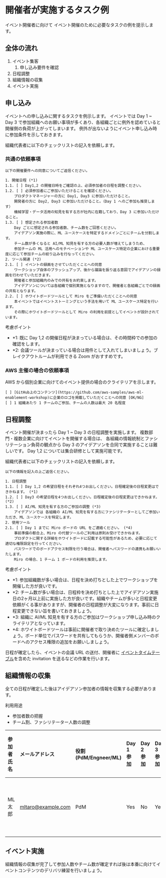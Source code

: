# 開催者が実施するタスク例

イベント開催者に向けて イベント開催のために必要なタスクの例を提示します。

## 全体の流れ

1. イベント集客
   1. 申し込み要件を確認
2. 日程調整
3. 組織情報の収集
4. イベント実施

## 申し込み

イベントへの申し込みに関するタスクを例示します。
イベントでは Day 1 ~ Day 3 で参加組織へのお願い事項が多くあり、各組織ごとに例外を認めていると開催側の負荷が上がってしまいます。
例外が出ないようにイベント申し込み時に参加条件を示しておきます。

組織代表者に以下のチェックリストの記入を依頼します。

### 共通の依頼事項

```
以下の開催要件への同意についてご返信ください。

1. 開催日程 (*1)
1.1. [ ] Day1,2 の開催日時をご確認の上、必須参加者の日程を調整ください。
1.2. [ ] 必須参加者にご参加いただけることを確認ください。
    プロダクトマネージャーの方に Day1, Day3 に参加いただけること。
    開発者の方に Day2, Day3 に参加いただけること。（Day 1 へのご参加も推奨します）
    機械学習・データ活用の知見を有する方が社内に在籍しており、Day 3 に参加いただけること。
1.3. [ ] 想定される参加者数
    Day ごとに想定される参加者数、チーム数をご回答ください。
    アイデアソン実施の際に、ML ユースケースを特定するドメインごとにチームを分割します。
    チーム数が多くなると AI/ML 知見を有する方の必要人数が増えてしまうため、
    参加チームの ML 活用へのモチベーションや ML ユースケース特定の企業における重要度に応じて参加チームの絞り込みを行なってください。
2. ツール関連 (*2)
2.1. [ ] イベントの録画をさせていただくことへの同意
    ワークショップ自体のブラッシュアップ、後から議論を振り返る意図でアイデアソンの録画を行わせていただきます。
    開催者と参加組織内のみでの共有をお約束します。
    アイデアソンについては各組織で個別実施となりますので、開催者と各組織ごとでの録画の共有となります。
2.2. [ ] ホワイトボードツールとして Miro をご準備いただくことへの同意
    本イベントではイベントストーミングという手法を用いて ML ユースケース特定を行います。
    その際にホワイトボードツールとして Miro の利用を前提としてイベントが設計されています。
```

考慮ポイント

- *1: 既に Day 1,2 の開催日程が決まっている場合は、その時間枠での参加の確認をします。
- *2: 会議ツールが決まっている場合は用件として入れてしまいましょう。ブレイクアウトルームが利用できる Zoom がおすすめです。

### AWS 主催の場合の依頼事項

AWS から個別企業に向けてのイベント提供の場合のクライテリアを示します。

```
[ ] [GitHub上のコンテンツ](https://github.com/aws-samples/aws-ml-enablement-workshop)に企業のロゴを掲載していただくことへの同意 [OK/NG]
[ ] 1 組織あたり 1 チームのご参加、チームの人数は最大 20 名程度
```

## 日程調整

イベント開催が決まったら Day 1 ~ Day 3 の日程調整を実施します。
複数部門・複数企業に向けてイベントを開催する場合は、
各組織の情報統制とファシリテーション負荷の観点から Day 3 のアイデアソンを合同で実施することは難しいです。
Day 1,2 については集合研修として実施可能です。

組織代表者に以下のチェックリストの記入を依頼します。

```
以下の情報を記入の上ご返信ください。

1. 日程調整
1.1. [ ] Day 1,2 の希望日程をそれぞれ4つお出しください。日程確定後の日程変更はできかねます。 (*1)
1.2. [ ] Day3 の希望日程を4つお出しください。日程確定後の日程変更はできかねます。 (*2)
1.3. [ ] AI/ML 知見を有する方のご参加の調整 (*3)
    アイデアソンでは 各組織の AI/ML 知見を有する方にファシリテーターとしてご参加いただき、ML ユースケースを特定します。
2. 使用ツール
2.1. [ ] Day 1 までに Miro ボードの URL をご連絡ください。 (*4)
    事前準備の都合上、Miro の代替ツールのご利用は原則お受けできかねます。
    プロダクトに関する詳細をホワイトボードに記載する可能性があるため、必要に応じて適切な権限設定を行ってください。
    パスワードでのボードアクセス制限を行う場合は、開催者へパスワードの連携もお願いいたします。
    Miro の場合、1 チーム 1 ボードの利用を推奨します。
```

考慮ポイント

- *1: 参加組織数が多い場合は、日程を決め打ちとした上でワークショップを開催した方が良いです。
- *2: チーム数が多い場合は、日程枠を決め打ちとした上でアイデアソン実施日の2ヶ月以上前に実施した方が良いです。組織やチームが多いと日程変更依頼がくる事がありますが、開催者の日程調整が大変になります。事前に日程変更できない旨を書いておきましょう。
- *3: 組織に AI/ML 知見を有する方のご参加はワークショップ申し込み時のクライテリアとなっています。
- *4: ホワイトボードツールは事前に開催者で取り決めたツールに確定しましょう。ボード単位でパスワードを共有してもらうか、開催者側メンバーのボードへのアクセス権限の追加をお願いしましょう。

日程が確定したら、イベントの会議 URL の送付、開催者に [イベントタイムテーブル](/timetable.md)を含めた invitation を送るなどの作業を行います。

## 組織情報の収集

全ての日程が確定した後はアイデアソン参加者の情報を収集する必要があります。

利用用途

- 参加者数の把握
- チーム割、ファシリテーター人数の調整

|参加者氏名|メールアドレス|役割(PdM/Engneer/ML)|Day 1 参加|Day 2 参加|Day 3 参加|担当サービス|チーム分け|
|:--|:--|:--|:--|:--|:--|:--|:--|
|ML 太郎|mltaro@example.com|PdM|Yes|No|Yes|XXサービスYY機能|XXサービス|

## イベント実施

組織情報の収集が完了して参加人数やチーム数が確定すれば後は本番に向けてイベントコンテンツのデリバリ練習を行いましょう。